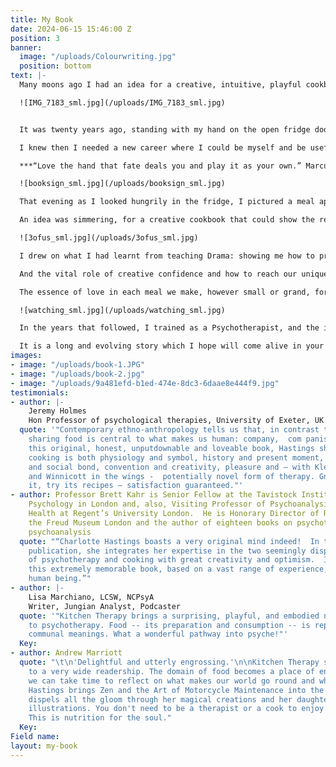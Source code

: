 ```yaml
---
title: My Book
date: 2024-06-15 15:46:00 Z
position: 3
banner:
  image: "/uploads/Colourwriting.jpg"
  position: bottom
text: |-
  Many moons ago I had an idea for a creative, intuitive, playful cookbook. And finally it’s here and in print – **KITCHEN THERAPY how to become a conscious cook,** published summer 2024 by Ortus Books.

  ![IMG_7183_sml.jpg](/uploads/IMG_7183_sml.jpg)


  It was twenty years ago, standing with my hand on the open fridge door planning the family supper, that I began thinking about leaving my job as a Drama Teacher, amid the curriculum changes that were disastrous for me and my neurodiverse students. Their creative abilities stunted by an outdated syllabus of dry text, unsuitable (in my opinion) for any secondary classroom but for my dyslexic students was a tragic waste. My own experience of school where I found myself struggling to focus and constantly in trouble trickled down my spine.

  I knew then I needed a new career where I could be myself and be useful.

  ***“Love the hand that fate deals you and play it as your own.” Marcus Aurelius***

  ![booksign_sml.jpg](/uploads/booksign_sml.jpg)

  That evening as I looked hungrily in the fridge, I pictured a meal appearing which I remember felt delicious. As I followed the feeling of making a dinner with what one has to hand, I recalled playing cards with my wonderful Great Grandmother. Each hand you are dealt you must play as it is, and that is where the seasoning of fun, luck and creative resource ignite your potential.

  An idea was simmering, for a creative cookbook that could show the reader how to cook with intuition and instinct. A plan was on the boil, perhaps a pack of playing cards? That became a set of recipes, each with a character who showed you how, when and why to cook them. The various salts and seeds of my personal and professional life combined into what would become **[Kitchen Therapy – how to become a conscious cook](https://www.amazon.co.uk/Kitchen-Therapy-Charlotte-Hastings/dp/1911383906)**.

  ![3ofus_sml.jpg](/uploads/3ofus_sml.jpg)

  I drew on what I had learnt from teaching Drama: showing me how to practice physical theatre, personifying objects and allowing them to speak.

  And the vital role of creative confidence and how to reach our unique potential.

  The essence of love in each meal we make, however small or grand, formed the foundation of this project. By enjoying the process of putting imagination and practical play together in the kitchen, we create a recipe for life.

  ![watching_sml.jpg](/uploads/watching_sml.jpg)

  In the years that followed, I trained as a Psychotherapist, and the idea for the ‘cooking cure’ took shape and gave the creative cookbook a new dimension. My earlier studies in anthropology, my fascination with Carl Jung and depth psychology now fed into this cookbook **[Kitchen Therapy – how to become a conscious cook](https://www.amazon.co.uk/Kitchen-Therapy-Charlotte-Hastings/dp/1911383906)** which you can delve into today.

  It is a long and evolving story which I hope will come alive in your hands… [BUY YOUR COPY HERE](https://www.amazon.co.uk/Kitchen-Therapy-Charlotte-Hastings/dp/1911383906)
images:
- image: "/uploads/book-1.JPG"
- image: "/uploads/book-2.jpg"
- image: "/uploads/9a481efd-b1ed-474e-8dc3-6daae8e444f9.jpg"
testimonials:
- author: |-
    Jeremy Holmes
    Hon Professor of psychological therapies, University of Exeter, UK
  quote: '"Contemporary ethno-anthropology tells us that, in contrast to our ape ancestors,
    sharing food is central to what makes us human: company,  com panis, shared bread.  In
    this original, honest, unputdownable and loveable book, Hastings shows how communal
    cooking is both physiology and symbol, history and present moment, life support
    and social bond, convention and creativity, pleasure and – with Klein, Bowlby
    and Winnicott in the wings -  potentially novel form of therapy. Gnaw at it, enjoy
    it, try its recipes – satisfaction guaranteed."'
- author: Professor Brett Kahr is Senior Fellow at the Tavistock Institute of Medical
    Psychology in London and, also, Visiting Professor of Psychoanalysis and Mental
    Health at Regent’s University London.  He is Honorary Director of Research at
    the Freud Museum London and the author of eighteen books on psychotherapy and
    psychoanalysis
  quote: "“Charlotte Hastings boasts a very original mind indeed!  In this truly unique
    publication, she integrates her expertise in the two seemingly disparate fields
    of psychotherapy and cooking with great creativity and optimism.  I deeply recommend
    this extremely memorable book, based on a vast range of experience, to every single
    human being.”"
- author: |-
    Lisa Marchiano, LCSW, NCPsyA
    Writer, Jungian Analyst, Podcaster
  quote: '"Kitchen Therapy brings a surprising, playful, and embodied new dimension
    to psychotherapy. Food -- its preparation and consumption -- is replete with ancient,
    communal meanings. What a wonderful pathway into psyche!"'
  Key: 
- author: Andrew Marriott
  quote: "\t\n'Delightful and utterly engrossing.'\n\nKitchen Therapy should appeal
    to a very wide readership. The domain of food becomes a place of enhancement where
    we can take time to reflect on what makes our world go round and why. Charlotte
    Hastings brings Zen and the Art of Motorcycle Maintenance into the kitchen but
    dispels all the gloom through her magical creations and her daughter's charming
    illustrations. You don't need to be a therapist or a cook to enjoy this book.
    This is nutrition for the soul."
  Key: 
Field name: 
layout: my-book
---
```


